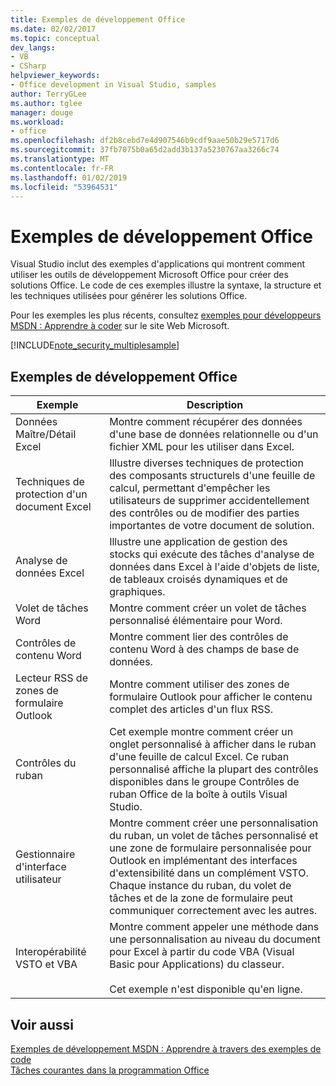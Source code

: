 ```yaml
---
title: Exemples de développement Office
ms.date: 02/02/2017
ms.topic: conceptual
dev_langs:
- VB
- CSharp
helpviewer_keywords:
- Office development in Visual Studio, samples
author: TerryGLee
ms.author: tglee
manager: douge
ms.workload:
- office
ms.openlocfilehash: df2b8cebd7e4d907546b9cdf9aae50b29e5717d6
ms.sourcegitcommit: 37fb7075b0a65d2add3b137a5230767aa3266c74
ms.translationtype: MT
ms.contentlocale: fr-FR
ms.lasthandoff: 01/02/2019
ms.locfileid: "53964531"
---
```

# <a name="office-development-samples"></a>Exemples de développement Office
  Visual Studio inclut des exemples d'applications qui montrent comment utiliser les outils de développement Microsoft Office pour créer des solutions Office. Le code de ces exemples illustre la syntaxe, la structure et les techniques utilisées pour générer les solutions Office.  
  
 Pour les exemples les plus récents, consultez [exemples pour développeurs MSDN : Apprendre à coder](http://go.microsoft.com/fwlink/?LinkID=248199) sur le site Web Microsoft.  
  
 [!INCLUDE[note_security_multiplesample](../vsto/includes/note-security-multiplesample-md.md)]  
  
## <a name="office-development-samples"></a>Exemples de développement Office  
  
|Exemple|Description|  
|------------|-----------------|  
|Données Maître/Détail Excel|Montre comment récupérer des données d'une base de données relationnelle ou d'un fichier XML pour les utiliser dans Excel.|  
|Techniques de protection d'un document Excel|Illustre diverses techniques de protection des composants structurels d'une feuille de calcul, permettant d'empêcher les utilisateurs de supprimer accidentellement des contrôles ou de modifier des parties importantes de votre document de solution.|  
|Analyse de données Excel|Illustre une application de gestion des stocks qui exécute des tâches d'analyse de données dans Excel à l'aide d'objets de liste, de tableaux croisés dynamiques et de graphiques.|  
|Volet de tâches Word|Montre comment créer un volet de tâches personnalisé élémentaire pour Word.|  
|Contrôles de contenu Word|Montre comment lier des contrôles de contenu Word à des champs de base de données.|  
|Lecteur RSS de zones de formulaire Outlook|Montre comment utiliser des zones de formulaire Outlook pour afficher le contenu complet des articles d'un flux RSS.|  
|Contrôles du ruban|Cet exemple montre comment créer un onglet personnalisé à afficher dans le ruban d'une feuille de calcul Excel. Ce ruban personnalisé affiche la plupart des contrôles disponibles dans le groupe Contrôles de ruban Office de la boîte à outils Visual Studio.|  
|Gestionnaire d'interface utilisateur|Montre comment créer une personnalisation du ruban, un volet de tâches personnalisé et une zone de formulaire personnalisée pour Outlook en implémentant des interfaces d'extensibilité dans un complément VSTO. Chaque instance du ruban, du volet de tâches et de la zone de formulaire peut communiquer correctement avec les autres.|  
|Interopérabilité VSTO et VBA|Montre comment appeler une méthode dans une personnalisation au niveau du document pour Excel à partir du code VBA (Visual Basic pour Applications) du classeur.<br /><br /> Cet exemple n'est disponible qu'en ligne.|  
  
## <a name="see-also"></a>Voir aussi  
 [Exemples de développement MSDN : Apprendre à travers des exemples de code](http://go.microsoft.com/fwlink/?LinkID=248199)   
 [Tâches courantes dans la programmation Office](../vsto/common-tasks-in-office-programming.md)  
